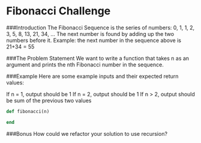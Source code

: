 # Fibonacci Challenge

###Introduction
The Fibonacci Sequence is the series of numbers:
0, 1, 1, 2, 3, 5, 8, 13, 21, 34, ...
The next number is found by adding up the two numbers before it.
Example: the next number in the sequence above is 21+34 = 55

###The Problem Statement
We want to write a function that takes n as an argument and prints the nth Fibonacci number in the sequence.

###Example
Here are some example inputs and their expected return values:

If n = 1, output should be 1
If n = 2, output should be 1
If n > 2, output should be sum of the previous two values

```ruby
def fibonacci(n)

end
```

###Bonus
How could we refactor your solution to use recursion?
